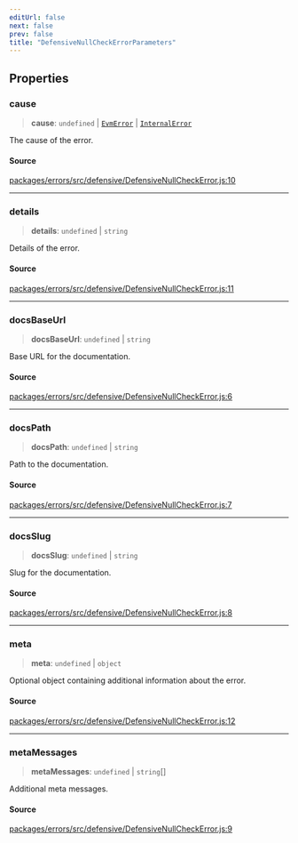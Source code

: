 ```yaml
---
editUrl: false
next: false
prev: false
title: "DefensiveNullCheckErrorParameters"
---
```


## Properties

### cause

> **cause**: `undefined` \| [`EvmError`](/reference/tevm/evm/classes/evmerror/) \| [`InternalError`](/reference/tevm/errors/classes/internalerror/)

The cause of the error.

#### Source

[packages/errors/src/defensive/DefensiveNullCheckError.js:10](https://github.com/evmts/tevm-monorepo/blob/main/packages/errors/src/defensive/DefensiveNullCheckError.js#L10)

***

### details

> **details**: `undefined` \| `string`

Details of the error.

#### Source

[packages/errors/src/defensive/DefensiveNullCheckError.js:11](https://github.com/evmts/tevm-monorepo/blob/main/packages/errors/src/defensive/DefensiveNullCheckError.js#L11)

***

### docsBaseUrl

> **docsBaseUrl**: `undefined` \| `string`

Base URL for the documentation.

#### Source

[packages/errors/src/defensive/DefensiveNullCheckError.js:6](https://github.com/evmts/tevm-monorepo/blob/main/packages/errors/src/defensive/DefensiveNullCheckError.js#L6)

***

### docsPath

> **docsPath**: `undefined` \| `string`

Path to the documentation.

#### Source

[packages/errors/src/defensive/DefensiveNullCheckError.js:7](https://github.com/evmts/tevm-monorepo/blob/main/packages/errors/src/defensive/DefensiveNullCheckError.js#L7)

***

### docsSlug

> **docsSlug**: `undefined` \| `string`

Slug for the documentation.

#### Source

[packages/errors/src/defensive/DefensiveNullCheckError.js:8](https://github.com/evmts/tevm-monorepo/blob/main/packages/errors/src/defensive/DefensiveNullCheckError.js#L8)

***

### meta

> **meta**: `undefined` \| `object`

Optional object containing additional information about the error.

#### Source

[packages/errors/src/defensive/DefensiveNullCheckError.js:12](https://github.com/evmts/tevm-monorepo/blob/main/packages/errors/src/defensive/DefensiveNullCheckError.js#L12)

***

### metaMessages

> **metaMessages**: `undefined` \| `string`[]

Additional meta messages.

#### Source

[packages/errors/src/defensive/DefensiveNullCheckError.js:9](https://github.com/evmts/tevm-monorepo/blob/main/packages/errors/src/defensive/DefensiveNullCheckError.js#L9)

